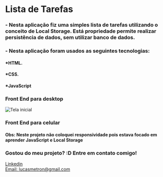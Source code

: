 # Lista de Tarefas

### - Nesta aplicação fiz uma simples lista de tarefas utilizando o conceito de Local Storage. Está propriedade permite realizar persistência de dados, sem utilizar banco de dados.   

### - Nesta aplicação foram usados as seguintes tecnologias:

#### *HTML.
#### *CSS.
#### *JavaScript

### Front End para desktop
![Tela inicial](images/desafio.gif)

### Front End para celular
#### Obs: Neste projeto não coloquei responsividade pois estava focado em aprender JavaScript e Local Storage


### Gostou do meu projeto? :D Entre em contato comigo! 
[Linkedin](https://www.linkedin.com/in/lucas-rosa-058683102/) <br/>
[Email: lucasmetron@gmail.com](mailto:lucasmetron@gmail.com)
